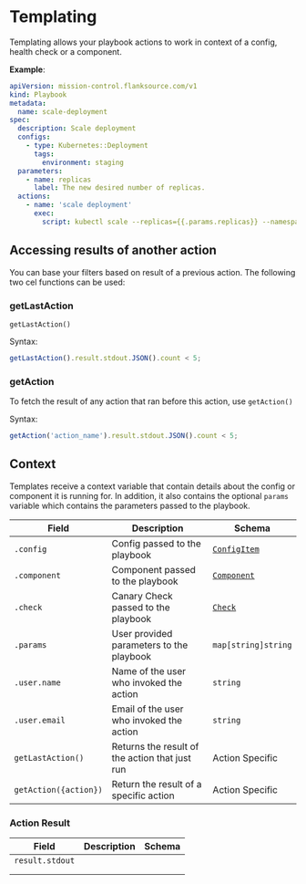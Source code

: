 # Templating

Templating allows your playbook actions to work in context of a config, health check or a component.

**Example**:

```yaml title='scale-deployment.yaml'
apiVersion: mission-control.flanksource.com/v1
kind: Playbook
metadata:
  name: scale-deployment
spec:
  description: Scale deployment
  configs:
    - type: Kubernetes::Deployment
      tags:
        environment: staging
  parameters:
    - name: replicas
      label: The new desired number of replicas.
  actions:
    - name: 'scale deployment'
      exec:
        script: kubectl scale --replicas={{.params.replicas}} --namespace={{.config.tags.namespace}} deployment {{.config.name}}
```


## Accessing results of another action

You can base your filters based on result of a previous action. The following two cel functions can be used:

### getLastAction

`getLastAction()`

Syntax:

```javascript
getLastAction().result.stdout.JSON().count < 5;
```

### getAction

To fetch the result of any action that ran before this action, use `getAction()`

Syntax:

```javascript
getAction('action_name').result.stdout.JSON().count < 5;
```

## Context

Templates receive a context variable that contain details about the config or component it is running for. In addition, it also contains the optional `params` variable which contains the parameters passed to the playbook.

| Field       | Description                              | Schema                                       |
| ----------- | ---------------------------------------- | -------------------------------------------- |
| `.config`    | Config passed to the playbook            | [`ConfigItem`](/reference/config-db/config-item) |
| `.component` | Component passed to the playbook         | [`Component`](/reference/topology/components)    |
| `.check`     | Canary Check passed to the playbook      | [`Check`](/reference/canary-checker/check)            |
| `.params`    | User provided parameters to the playbook | `map[string]string`                          |
| `.user.name`    | Name of the user who invoked the action | `string`                          |
| `.user.email`    | Email of the user who invoked the action | `string`                          |
| `getLastAction()` | Returns the result of the action that just run | Action Specific |
| `getAction({action})` | Return the result of  a specific action | Action Specific |



### Action Result



| Field           | Description | Schema |
| --------------- | ----------- | ------ |
| `result.stdout` |             |        |
|                 |             |        |
|                 |             |        |





